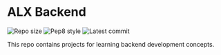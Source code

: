 # ALX Backend

![Repo size](https://img.shields.io/github/repo-size/penscola/alx-backend)
![Pep8 style](https://img.shields.io/badge/PEP8-style%20guide-purple?style=round-square)
![Latest commit](https://img.shields.io/github/last-commit/penscola/alx-backend/main?style=round-square)

This repo contains projects for learning backend development concepts.
